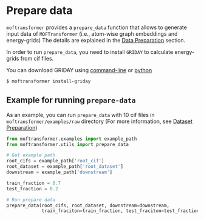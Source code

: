 # Prepare data

`moftransformer` provides a `prepare_data` function that allows to generate input data of `MOFTransformer` (i.e., atom-wise graph embeddings and energy-grids) 
The details are explained in the [Data Preparation](https://hspark1212.github.io/MOFTransformer/dataset.html) section.

In order to run `prepare_data`, you need to install `GRIDAY` to calculate energy-grids from cif files.

You can download GRIDAY using [command-line](https://hspark1212.github.io/MOFTransformer/installation.html#installation-using-command-line)
or [python](https://hspark1212.github.io/MOFTransformer/installation.html#installation-using-python)

```bash
$ moftransformer install-griday
```

## Example for running `prepare-data`

As an example, you can run `prepare_data` with 10 cif files in `moftransformer/examples/raw` directory
(For more information, see [Dataset Preparation](https://hspark1212.github.io/MOFTransformer/dataset.html))

```python
from moftransformer.examples import example_path
from moftransformer.utils import prepare_data

# Get example path
root_cifs = example_path['root_cif']
root_dataset = example_path['root_dataset']
downstream = example_path['downstream']

train_fraction = 0.7
test_fraction = 0.2

# Run prepare data
prepare_data(root_cifs, root_dataset, downstream=downstream, 
             train_fraciton=train_fraction, test_fraciton=test_fraction)
```
